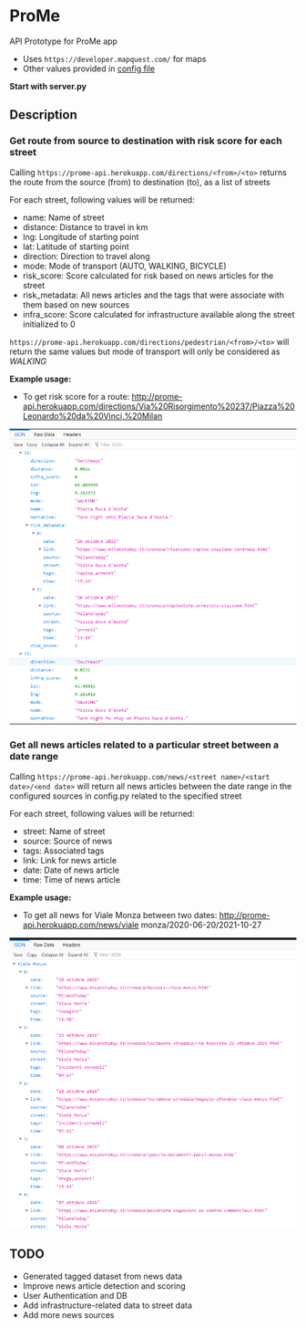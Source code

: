 # ProMe

API Prototype for ProMe app
- Uses `https://developer.mapquest.com/` for maps
- Other values provided in [config file](config.py)

**Start with server.py**

## Description

### Get route from source to destination with risk score for each street
Calling `https://prome-api.herokuapp.com/directions/<from>/<to>` returns the route from the source (from) to destination (to), as a list of streets

For each street, following values will be returned:
- name: Name of street
- distance: Distance to travel in km
- lng: Longitude of starting point
- lat: Latitude of starting point
- direction: Direction to travel along
- mode: Mode of transport (AUTO, WALKING, BICYCLE)
- risk_score: Score calculated for risk based on news articles for the street
- risk_metadata: All news articles and the tags that were associate with them based on new sources
- infra_score: Score calculated for infrastructure available along the street initialized to 0


`https://prome-api.herokuapp.com/directions/pedestrian/<from>/<to>` will return the same values but mode of transport will only be considered as *WALKING*

**Example usage:** 

- To get risk score for a route: http://prome-api.herokuapp.com/directions/Via%20Risorgimento%20237/Piazza%20Leonardo%20da%20Vinci,%20Milan

![sample route](examples/images/sample-route.png)


### Get all news articles related to a particular street between a date range
Calling `https://prome-api.herokuapp.com/news/<street name>/<start date>/<end date>` will return all news articles between the date range in the configured sources in config.py related to the specified street

For each street, following values will be returned:
- street: Name of street
- source: Source of news
- tags: Associated tags
- link: Link for news article
- date: Date of news article
- time: Time of news article

**Example usage:** 

- To get all news for Viale Monza between two dates: http://prome-api.herokuapp.com/news/viale monza/2020-06-20/2021-10-27

![sample news](examples/images/sample-news.png)

## TODO
- Generated tagged dataset from news data
- Improve news article detection and scoring
- User Authentication and DB
- Add infrastructure-related data to street data
- Add more news sources
